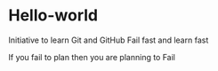 # Hello-world
Initiative to learn Git and GitHub
Fail fast and learn fast


If you fail to plan then you are planning to Fail
